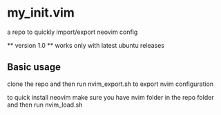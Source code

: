 # my_init.vim
a repo to quickly import/export neovim config

** version 1.0 **
works only with latest ubuntu releases

Basic usage
---
clone the repo and then run nvim_export.sh to export nvim configuration

to quick install neovim make sure you have nvim folder in the repo folder and then run nvim_load.sh
